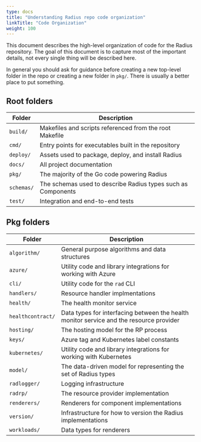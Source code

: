 ```yaml
---
type: docs
title: "Understanding Radius repo code organization"
linkTitle: "Code Organization"
weight: 100
---
```


This document describes the high-level organization of code for the Radius repository. The goal of this document is to capture most of the important details, not every single thing will be described here.

In general you should ask for guidance before creating a new top-level folder in the repo or creating a new folder in `pkg/`. There is usually a better place to put something.

## Root folders

| Folder     | Description                                                  |
| ---------- | ------------------------------------------------------------ |
| `build/`   | Makefiles and scripts referenced from the root Makefile      |
| `cmd/`     | Entry points for executables built in the repository         |
| `deploy/`  | Assets used to package, deploy, and install Radius           |
| `docs/`    | All project documentation                                    |
| `pkg/`     | The majority of the Go code powering Radius                  |
| `schemas/` | The schemas used to describe Radius types such as Components |
| `test/`    | Integration and end-to-end tests                             |


## Pkg folders

| Folder            | Description                                                                             |
| ----------------- | --------------------------------------------------------------------------------------- |
| `algorithm/`      | General purpose algorithms and data structures                                          |
| `azure/`          | Utility code and library integrations for working with Azure                            |
| `cli/`            | Utility code for the `rad` CLI                                                          |
| `handlers/`       | Resource handler implmentations                                                         |
| `health/`         | The health monitor service                                                              |
| `healthcontract/` | Data types for interfacing between the health monitor service and the resource provider |
| `hosting/`        | The hosting model for the RP process                                                    |
| `keys/`           | Azure tag and Kubernetes label constants                                                |
| `kubernetes/`     | Utility code and library integrations for working with Kubernetes                       |
| `model/`          | The data-driven model for representing the set of Radius types                          |
| `radlogger/`      | Logging infrastructure                                                                  |
| `radrp/`          | The resource provider implementation                                                    |
| `renderers/`      | Renderers for component implementations                                                 |
| `version/`        | Infrastructure for how to version the Radius implementations                               |
| `workloads/`      | Data types for renderers                                                                |